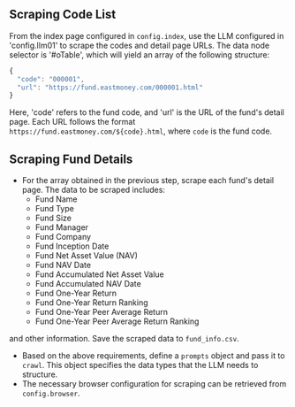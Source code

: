 ## Scraping Code List

From the index page configured in `config.index`, use the LLM configured in 'config.llm01' to scrape the codes and detail page URLs. The data node selector is '#oTable', which will yield an array of the following structure:

```typescript
{
  "code": "000001",
  "url": "https://fund.eastmoney.com/000001.html"
}
```

Here, 'code' refers to the fund code, and 'url' is the URL of the fund's detail page. Each URL follows the format `https://fund.eastmoney.com/${code}.html`, where `code` is the fund code.

## Scraping Fund Details

- For the array obtained in the previous step, scrape each fund's detail page. The data to be scraped includes:
  - Fund Name
  - Fund Type
  - Fund Size
  - Fund Manager
  - Fund Company
  - Fund Inception Date
  - Fund Net Asset Value (NAV)
  - Fund NAV Date
  - Fund Accumulated Net Asset Value
  - Fund Accumulated NAV Date
  - Fund One-Year Return
  - Fund One-Year Return Ranking
  - Fund One-Year Peer Average Return
  - Fund One-Year Peer Average Return Ranking

and other information. Save the scraped data to `fund_info.csv`.

- Based on the above requirements, define a `prompts` object and pass it to `crawl`. This object specifies the data types that the LLM needs to structure.
- The necessary browser configuration for scraping can be retrieved from `config.browser`.